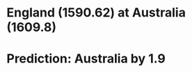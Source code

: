 
England (1590.62) at Australia (1609.8)
=======================================

# Prediction: Australia by 1.9
